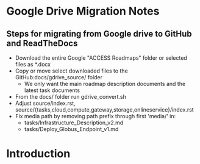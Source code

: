 # Google Drive Migration Notes

## Steps for migrating from Google drive to GitHub and ReadTheDocs
- Download the entire Google "ACCESS Roadmaps" folder or selected files as *.docx
- Copy or move select downloaded files to the GitHub:docs/gdrive_source/ folder
  - We only want the main roadmap description documents and the latest task documents
- From the docs/ folder run gdrive_convert.sh
- Adjust source/index.rst, source/{tasks,cloud,compute,gateway,storage,onlineservice}/index.rst
- Fix media path by removing path prefix through first 'media/' in:
  - tasks/Infrastructure_Description_v2.md
  - tasks/Deploy_Globus_Endpoint_v1.md

# Introduction
